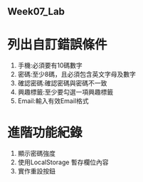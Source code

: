## Week07_Lab

# 列出自訂錯誤條件
1. 手機:必須要有10碼數字
2. 密碼:至少8碼，且必須包含英文字母及數字
3. 確認密碼:確認密碼與密碼不一致
4. 興趣標籤:至少要勾選一項興趣標籤
5. Email:輸入有效Email格式

# 進階功能紀錄
1. 顯示密碼強度
2. 使用LocalStorage 暫存欄位內容
3. 實作重設按鈕
